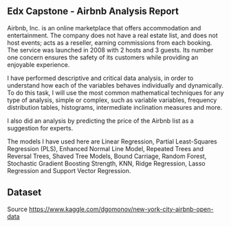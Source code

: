 ## Edx Capstone - Airbnb Analysis Report
Airbnb, Inc. is an online marketplace that offers accommodation and entertainment. The company does not have a real estate list, and does not host events; acts as a reseller, earning commissions from each booking. The service was launched in 2008 with 2 hosts and 3 guests. Its number one concern ensures the safety of its customers while providing an enjoyable experience.

I have performed descriptive and critical data analysis, in order to understand how each of the variables behaves individually and dynamically. To do this task, I will use the most common mathematical techniques for any type of analysis, simple or complex, such as variable variables, frequency distribution tables, histograms, intermediate inclination measures and more.

I also did an analysis by predicting the price of the Airbnb list as a suggestion for experts.

The models I have used here are Linear Regression, Partial Least-Squares Regression (PLS),
Enhanced Normal Line Model, Repeated Trees and Reversal Trees, Shaved Tree Models, Bound Carriage, Random Forest, Stochastic Gradient Boosting Strength, KNN, Ridge Regression, Lasso Regression and Support Vector Regression.
## Dataset
Source https://www.kaggle.com/dgomonov/new-york-city-airbnb-open-data
